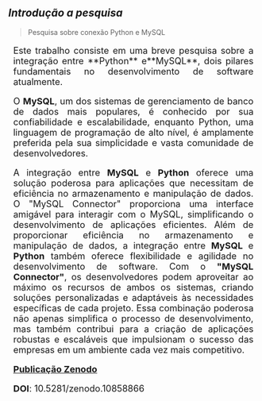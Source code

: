 ## *Introdução a pesquisa* ##
>Pesquisa sobre conexão Python e MySQL

<div style="text-align: justify; font-size: 18px; margin: 10px;">
<p> 
Este trabalho consiste em uma breve pesquisa sobre a integração entre **Python** e**MySQL**, dois pilares fundamentais no desenvolvimento de software atualmente.

O **MySQL**, um dos sistemas de gerenciamento de banco de dados mais populares, é conhecido por sua confiabilidade e escalabilidade, enquanto Python, uma linguagem de programação de alto nível, é amplamente preferida pela sua simplicidade e vasta comunidade de desenvolvedores.

A integração entre **MySQL** e **Python** oferece uma solução poderosa para aplicações que necessitam de eficiência no armazenamento e manipulação de dados. O "MySQL Connector" proporciona uma interface amigável para interagir com o MySQL, simplificando o desenvolvimento de aplicações eficientes. 
Além de proporcionar eficiência no armazenamento e manipulação de dados, a integração entre **MySQL** e **Python** também oferece flexibilidade e agilidade no desenvolvimento de software. Com o **"MySQL Connector"**, os desenvolvedores podem aproveitar ao máximo os recursos de ambos os sistemas, criando soluções personalizadas e adaptáveis às necessidades específicas de cada projeto. Essa combinação poderosa não apenas simplifica o processo de desenvolvimento, mas também contribui para a criação de aplicações robustas e escaláveis que impulsionam o sucesso das empresas em um ambiente cada vez mais competitivo.

<p></p>


**[Publicação Zenodo](https://zenodo.org/records/10858866?token=eyJhbGciOiJIUzUxMiJ9.eyJpZCI6IjM3Y2FiYzFjLTRmOGUtNDZhMC1hODRjLWQzYWQwOTBjYWY4NSIsImRhdGEiOnt9LCJyYW5kb20iOiI1ZDc5ZTc0ZTY5NmIzOWU0MjhjODllMzFjNDhkZjU4MyJ9.rSYcak-3GpR1nrIwsZMtURcy3gp0ORz-xRHQpO1c7VsJuSZaciz78VVluCWb62ZNxPQAHdDrFsTeDjc9WX2IeQ
)**<p></p>
**DOI**: 10.5281/zenodo.10858866<p></p>
